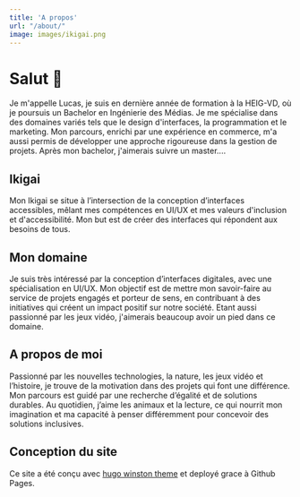 ```yaml
---
title: 'A propos'
url: "/about/"
image: images/ikigai.png
---
```


# Salut 👋

Je m'appelle Lucas, je suis en dernière année de formation à la HEIG-VD, où je poursuis un Bachelor en Ingénierie des Médias. Je me spécialise dans des domaines variés tels que le design d'interfaces, la programmation et le marketing. Mon parcours, enrichi par une expérience en commerce, m'a aussi permis de développer une approche rigoureuse dans la gestion de projets. Après mon bachelor, j'aimerais suivre un master....

## Ikigai

Mon Ikigai se situe à l’intersection de la conception d’interfaces accessibles, mêlant mes compétences en UI/UX et mes valeurs d'inclusion et d'accessibilité. Mon but est de créer des interfaces qui répondent aux besoins de tous.

## Mon domaine

Je suis très intéressé par la conception d’interfaces digitales, avec une spécialisation en UI/UX. Mon objectif est de mettre mon savoir-faire au service de projets engagés et porteur de sens, en contribuant à des initiatives qui créent un impact positif sur notre société. Etant aussi passionné par les jeux vidéo, j'aimerais beaucoup avoir un pied dans ce domaine.

## A propos de moi
Passionné par les nouvelles technologies, la nature, les jeux vidéo et l’histoire, je trouve de la motivation dans des projets qui font une différence. Mon parcours est guidé par une recherche d’égalité et de solutions durables. Au quotidien, j’aime les animaux et la lecture, ce qui nourrit mon imagination et ma capacité à penser différemment pour concevoir des solutions inclusives.

## Conception du site
Ce site a été conçu avec [hugo winston theme](https://github.com/zerostaticthemes/hugo-winston-theme) et deployé grace à Github Pages.